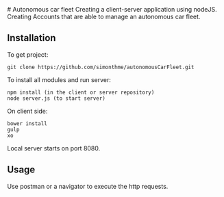 <snippet>
  <content>
# Autonomous car fleet
Creating a client-server application using nodeJS. Creating Accounts that are able to manage an autonomous car fleet.

## Installation
To get project:
```
git clone https://github.com/simonthme/autonomousCarFleet.git
```
To install all modules and run server:
```
npm install (in the client or server repository)
node server.js (to start server)
```
On client side:
```
bower install
gulp
xo
```
Local server starts on port 8080.

## Usage
Use postman or a navigator to execute the http requests. 

</content>

</snippet>
